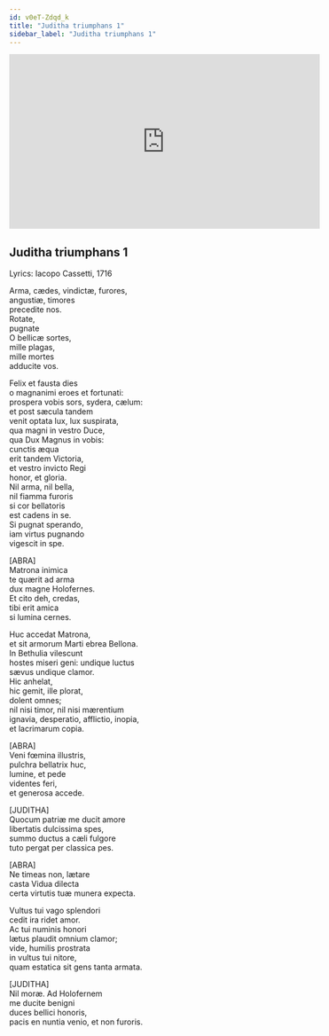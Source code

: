 ```yaml
---
id: v0eT-Zdqd_k
title: "Juditha triumphans 1"
sidebar_label: "Juditha triumphans 1"
---
```


<div class="video-float-container">
  <iframe
    width="560"
    height="315"
    src="https://www.youtube.com/embed/v0eT-Zdqd_k"
    title="YouTube video player"
    frameborder="0"
    allow="accelerometer; autoplay; clipboard-write; encrypted-media; gyroscope; picture-in-picture; web-share"
    referrerpolicy="strict-origin-when-cross-origin"
    allowfullscreen
  ></iframe>
</div>

## Juditha triumphans 1

Lyrics: Iacopo Cassetti, 1716

Arma, cædes, vindictæ, furores,  
angustiæ, timores  
precedite nos.  
Rotate,  
pugnate  
O bellicæ sortes,  
mille plagas,  
mille mortes  
adducite vos.

Felix et fausta dies  
o magnanimi eroes et fortunati:  
prospera vobis sors, sydera, cælum:  
et post sæcula tandem  
venit optata lux, lux suspirata,  
qua magni in vestro Duce,  
qua Dux Magnus in vobis:  
cunctis æqua  
erit tandem Victoria,  
et vestro invicto Regi  
honor, et gloria.  
Nil arma, nil bella,  
nil fiamma furoris  
si cor bellatoris  
est cadens in se.  
Si pugnat sperando,  
iam virtus pugnando  
vigescit in spe.

[ABRA]  
Matrona inimica  
te quærit ad arma  
dux magne Holofernes.  
Et cito deh, credas,  
tibi erit amica  
si lumina cernes.

Huc accedat Matrona,  
et sit armorum Marti ebrea Bellona.  
In Bethulia vilescunt  
hostes miseri geni: undique luctus  
sævus undique clamor.  
Hic anhelat,  
hic gemit, ille plorat,  
dolent omnes;  
nil nisi timor, nil nisi mærentium  
ignavia, desperatio, afflictio, inopia,  
et lacrimarum copia.

[ABRA]  
Veni fœmina illustris,  
pulchra bellatrix huc,  
lumine, et pede  
videntes feri,  
et generosa accede.

[JUDITHA]  
Quocum patriæ me ducit amore  
libertatis dulcissima spes,  
summo ductus a cæli fulgore  
tuto pergat per classica pes.

[ABRA]  
Ne timeas non, lætare  
casta Vidua dilecta  
certa virtutis tuæ munera expecta.

Vultus tui vago splendori  
cedit ira ridet amor.  
Ac tui numinis honori  
lætus plaudit omnium clamor;  
vide, humilis prostrata  
in vultus tui nitore,  
quam estatica sit gens tanta armata.

[JUDITHA]  
Nil moræ. Ad Holofernem  
me ducite benigni  
duces bellici honoris,  
pacis en nuntia venio, et non furoris.
